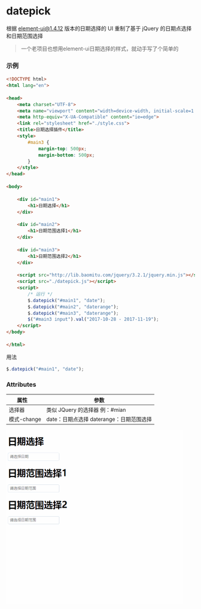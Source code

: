 # datepick

根据 element-ui@1.4.12 版本的日期选择的 UI 重制了基于 jQuery 的日期点选择和日期范围选择
>一个老项目也想用element-ui日期选择的样式，就动手写了个简单的
### 示例

```html
<!DOCTYPE html>
<html lang="en">

<head>
    <meta charset="UTF-8">
    <meta name="viewport" content="width=device-width, initial-scale=1.0">
    <meta http-equiv="X-UA-Compatible" content="ie=edge">
    <link rel="stylesheet" href="./style.css">
    <title>日期选择插件</title>
    <style>
        #main3 {
            margin-top: 500px;
            margin-bottom: 500px;
        }
    </style>
</head>

<body>

    <div id="main1">
        <h1>日期选择</h1>
    </div>

    <div id="main2">
        <h1>日期范围选择1</h1>
    </div>

    <div id="main3">
        <h1>日期范围选择2</h1>
    </div>

    <script src="http://lib.baomitu.com/jquery/3.2.1/jquery.min.js"></script>
    <script src="./datepick.js"></script>
    <script>
        /* 运行 */
        $.datepick("#main1", "date");
        $.datepick("#main2", "daterange");
        $.datepick("#main3", "daterange");
        $("#main3 input").val("2017-10-28 - 2017-11-19");
    </script>
</body>

</html>
```
用法
```js
$.datepick("#main1", "date");
```

### Attributes

| 属性        |   参数                                   |
| ----------- | ---------------------------------------- |
| 选择器      | 类似 JQuery 的选择器 例：#mian           |
| 模式-change | date：日期点选择 daterange：日期范围选择 |

![img](https://github.com/chenyeah/datepick/raw/master/docs/gif.gif)
